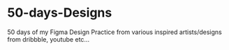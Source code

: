 # 50-days-Designs
50 days of my Figma Design Practice from various inspired artists/designs from dribbble, youtube etc...
